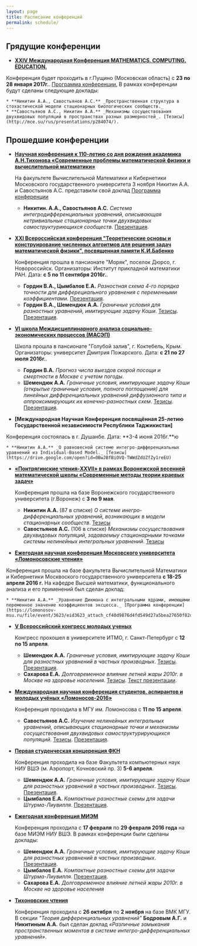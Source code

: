 ```yaml
---
layout: page
title: Расписание конференций
permalink: schedule/
---
```


## Грядущие конференции

* **[XXIV Международная Конференция MATHEMATICS. COMPUTING. EDUCATION.](http://mce.su/rus/)**

Конференция будет проходить в г.Пущино (Московская область) с **23 по 28 января 2017г.**. [Программа конференции.](http://mce.su/files/biophys2017.pdf) В рамках конференции будут сделаны следующие доклады:

	* **Никитин А.А., Савостьянов А.С.** _Пространственная структура в стохастической модели стационарных биологических сообществ._
	* **Савостьянов А.С., Никитин А.А.** _Механизмы сосуществования двухвидовых популяций в пространствах разных размерностей_. [Тезисы](http://mce.su/rus/presentations/p284074/).

## Прошедшие конференции

* **[Научная конференция к 110-летию со дня рождения академика А.Н.Тихонова «Современные проблемы математической физики и вычислительной математики»](https://cs.msu.ru/news/2387)**
	
	На факультете Вычислительной Математики и Кибернетики Московского государственного университета 3 ноября Никитин А.А. и Савостьянов А.С. представили свой доклад [Программа конференции](http://mpmpcm2016.cs.msu.ru/program.pdf)
	
	* **Никитин. А.А., Савостьянов А.С.** _Система интегродифференциальных уравнений, описывающая нетривиальные стационарные точки двухвидовых самоструктуриющихся сообществ_. [Презентация](https://www.dropbox.com/s/90je2tu7po25f0q/Nikitin_Savost_Tih2016.pdf?dl=0).

* **[XXI Всероссийская конференция "Теоретические основы и конструирование численных алгоитмов для решения задач математической физики", посвященная памяти К.И.Бабенко](http://agora.guru.ru/display.php?conf=babenko&PHPSESSID=dj1a8o645q8k1pmhlphkopt2t0)**

  Конференция прошла в пансионате "Моряк", поселок Дюрсо, г. Новороссийск. Организаторы: Институт прикладной математики РАН. Дата: **с 5 по 11 сентября 2016г.**.
  
	* **Гордин В.А., Цымбалов Е.А.** _Разностная схема 4-го порядка точности для дифферециального уравнения с переменными коэффициентами_. [Презентация](https://www.dropbox.com/s/brbmzqk4g87epl5/durso_pres_Gordin_Tsimbalov.pdf?dl=0).
	* **Гордин В.А., Шемендюк А.А.** _Граничные условия для разностных уравнений, имитирующие задачу Коши_. [Тезисы](https://www.dropbox.com/s/is7tmspbalkhk29/Durso_thesis_Gordin_Shemendyuk.pdf?dl=0). [Презентация](https://www.dropbox.com/s/shl3huzy9955vj4/durso_pres_Shemendyuk.pptx?dl=0).

* **[VI школа Междисциплинарного анализа социально-экономических процессов (МАСЭП)](http://s-and-e.ru/index.php?id=166)**

  Школа прошла в пансионате "Голубой залив", г. Коктебель, Крым. Организаторы: университет Дмитрия Пожарского. Дата: **с 21 по 27 июля 2016г.**.
  
	* **Гордин В.А.** _Прогноз числа выездов скорой посощи и смертности в Москве с учетом погоды_.
	* **Шемендюк А.А.** _Граничные условия, имитирующие задачу Коши (открытые граничные условия, полного поглощения) для линейных дифференциальных уравнений диффузионного типа и аппроксимирующих их конечно-разностных схем_. [Тезисы](https://www.dropbox.com/s/c3p80pn65up66fu/masep_Shemendyuk_thesis.pdf?dl=0). [Презентация](https://www.dropbox.com/s/qr2ety1gcdccu8n/masep_Shemendyuk_pres.pptx?dl=0).

* **[Международная Научная Конференция посвящённая 25-летию Государственной независимости Республики Таджикистан]**

Конференция состоялась в г. Душанбе. Дата: **3-4 июня 2016г.**ю

	* **Никитин А.А.** _О равновесной системе интегро-дифференциальных уравнений из Individual-Based Model._ [Тезисы](https://drive.google.com/open?id=0BwJBfBiOVQ-TWWdZdUZfZy1reEU)

* **[«Понтрягинские чтения-XXVII» в рамках Воронежской весенней математической школы «Современные методы теории краевых задач»](http://vvmsh2016.ru/reports/)**

  Конференция прошла на базе Воронежского государственного университета (г.Воронеж) с **3 по 9 мая**.
  
	* **Никитин А.А.** (87 в списке) _О системе инегро-дифференциальных уравнений, возникающих в модели стационарных сообществ_. [Тезисы](https://www.dropbox.com/s/aw4nzrs4hzs0xjg/Kalistratova_Nikitin_article_DAN.pdf?dl=0)
	* **Савостьянов А.С.** (106 в списке) _Механизмы сосуществования двухвидовых популяций, задаваемыу стационарными точками системы нелинейных интегральных уравнений_. [Тезисы](https://www.dropbox.com/s/kyoifyhkm8gpk43/tezis.pdf?dl=0)

* **[Ежегодная научная конференция Московского университета «Ломоносовские чтения»](https://lomonosov-msu.ru/rus/event/3623/)**

 Конференция прошла на базе факультета Вычислительной Математики и Кибернетики Москвоского государственного университета **с 18-25 апреля 2016 г.** На кафедре Высшей математики, функционального анализа и его применений был сделан доклад:
	
	* **Никитин А.А.** _Уравнение Дикмана с интегральными ядрами, имеющими переменное значение коэффициентов эксцесса._ [Программа конференции](https://lomonosov-msu.ru/file/event/3623/eid3623_attach_cf40d9876d4fd549d27a5bea27650f82dfdbeaa3.pdf)
	
* **[V Всероссийский конгресс молодых ученых](http://kmu.ifmo.ru/)**

  Конгресс прохошел в университете ИТМО, г. Санкт-Петербург с **12 по 15 апреля**.
  
	* **Шемендюк А.А.** _Граничные условия, имитирующие задачу Коши для разностных уравнений в частных производных_. [Тезисы](https://www.dropbox.com/s/zmsz3xx4h8o8uvm/Shemenyuk_A_A_sk.pdf?dl=0). [Презентация](https://www.dropbox.com/s/4nef0je0dqk68i6/Presentation.pdf?dl=0).
	* **Сахарова Е.А.** _Долговременное влияние летней жары 2010г. в Москве на здоровье населения_. [Тезисы](https://www.dropbox.com/s/av4sx08o1qxcewf/SAKHAROVA_E_A.pdf?dl=0). [Текст презентации](https://www.dropbox.com/s/4ewfja6b2ubalwn/Saharova_presentation_text.pdf?dl=0).

	
* **[Международная научная конференция студентов, аспирантов и молодых учёных «Ломоносов-2016»](https://cs.msu.ru/science/conferences/lomonosov)**

  Конференция проходила в МГУ им. Ломоносова с **11 по 15 апреля**.
  
	* **Савостьянов А.С.** _Изучение нелинейных интегральных уравнений, описывающих стационарные точки и механизмы сосуществования двухвидовых самоструктурирующихся популяций_. [Тезисы](https://www.dropbox.com/s/vvo226yzv4p66ac/lom.thezis.2016.pdf?dl=0). [Презентация](https://www.dropbox.com/s/bm6je6vfjn3nvg2/lom.pres.2016.pdf?dl=0).

* **[Первая студенческая концеренция ФКН](https://cs.hse.ru/tutor/stud_conf2016/)**

  Конференция проходила на базе Факультета компьютерных наук НИУ ВШЭ (м. Аэропорт, Кочновский пр. 3) **5-6 апреля**.
  
	* **Шемендюк А.А.** _Граничные условия, имитирующие задачу Коши для разностных уравнений в частных производных_. [Тезисы](https://www.dropbox.com/s/vgolkh8pr0u75fn/CS_Shemendyuk.pdf?dl=0). [Презентация](https://www.dropbox.com/s/g0fl26bib9n8kdi/CS_presentation.pdf?dl=0).
	* **Цымбалов Е.А.** _Компактные разностные схемы для задачи Штурма-Лиувилля_. [Презентация](https://www.dropbox.com/s/2834ekyckcvm2ek/cs_pres_Tsimbalov-2016.pdf?dl=0).

* **[Ежегодная конференция МИЭМ](https://miem.hse.ru/armntk)**

  Конференция проходила с **17 февраля** по **29 февраля 2016 года** на базе МИЭМ НИУ ВШЭ. В рамках конференции были сделаны доклады:

    * **Шемендюк А.А.** _Граничные условия, имитирующие задачу Коши для разностных уравнений в частных производных_. [Презентация](https://www.dropbox.com/s/5zou5ma8kossosh/miem_pres_Shemendyuk.pdf?dl=0).
    * **Цымбалов Е.А.** _Компактные разностные схемы для задачи Штурма-Лиувилля_. [Презентация](https://www.dropbox.com/s/zlxenws8w579bqu/miem_pres_Tsimbalov.pdf?dl=0).
	* **Сахарова Е.А.** _Долговременное влияние летней жары 2010г. в Москве на здоровье населения_
	
* **[Тихоновские чтения](https://cs.msu.ru/tikhonov_readings2015)**

  Конференция проходила с **26 октября** по **2 ноября** на базе ВМК МГУ. В секции _"Теория дифференциальных уравнений"_ **Бодровым А.Г.** и **Никитиным А.А.** был сделан доклад _«Различные замыкания пространственных моментов в системе интегро-дифференциальных уравнений»_.
